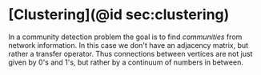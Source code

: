 # [Clustering](@id sec:clustering)

In a community detection problem the goal is to find *communities* from network information. In this case we don't have an adjacency matrix, but rather a transfer operator. Thus connections between vertices are not just given by 0's and 1's, but rather by a continuum of numbers in between.